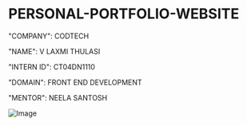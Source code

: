 # PERSONAL-PORTFOLIO-WEBSITE

"COMPANY": CODTECH

"NAME": V LAXMI THULASI

"INTERN ID": CT04DN1110

"DOMAIN": FRONT END DEVELOPMENT

"MENTOR": NEELA SANTOSH

![Image](https://github.com/user-attachments/assets/71f3cc0d-7780-4f23-b32d-5910809444f1)
